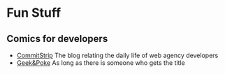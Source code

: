 # Fun Stuff [](id=funstuff)

## Comics for developers

* [CommitStrip](http://commitstrip.com/) The blog relating the daily life of web agency developers
* [Geek&Poke](http://geek-and-poke.com) As long as there is someone who gets the title